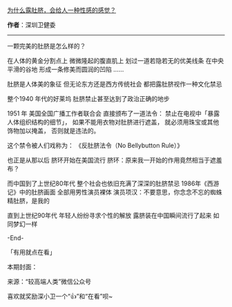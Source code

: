 

[为什么露肚脐，会给人一种性感的感觉？](https://mp.weixin.qq.com/s/IVVIr_CgJK0mddSHmOZOow)

**作者**：深圳卫健委

---

一颗完美的肚脐是怎么样的？

在人体的黄金分割点上
微微隆起的腹直肌上
划过一道若隐若无的优美线条
在中央平滑的谷地
形成一条修美而圆润的凹陷
……

肚脐是人体美的象征
但无论东方还是西方传统社会
都把露肚脐视作一种文化禁忌

整个1940 年代的好莱坞
肚脐禁止甚至达到了政治正确的地步

1951 年
美国全国广播工作者联合会
直接颁布了一道法令：
禁止在电视中「暴露人体组织结构的细节」，
如果不能用衣物对肚脐进行遮盖，
就必须用珠宝或其他饰物加以掩盖，
否则就是违法的。

这个禁令被人们戏称为：
《反肚脐法令（No Bellybutton Rule）》

也正是从那以后
脐环开始在美国流行
脐环：原来我一开始的作用竟然相当于遮羞布？

而中国到了上世纪80年代
整个社会也依旧充满了深深的肚脐禁忌
1986年《西游记》中的肚脐画面
全部用男性演员裸体
演员项汉：不要意思，你念念不忘的蜘蛛精肚脐，是我的

直到上世纪90年代
年轻人纷纷寻求个性的解放
露脐装在中国瞬间流行了起来
如同梦幻一样


























-End-

「有用就点在看」













本期封面：




来源：“较高端人类”微信公众号




喜欢就奖励深小卫一个“👍”和“在看”呗~